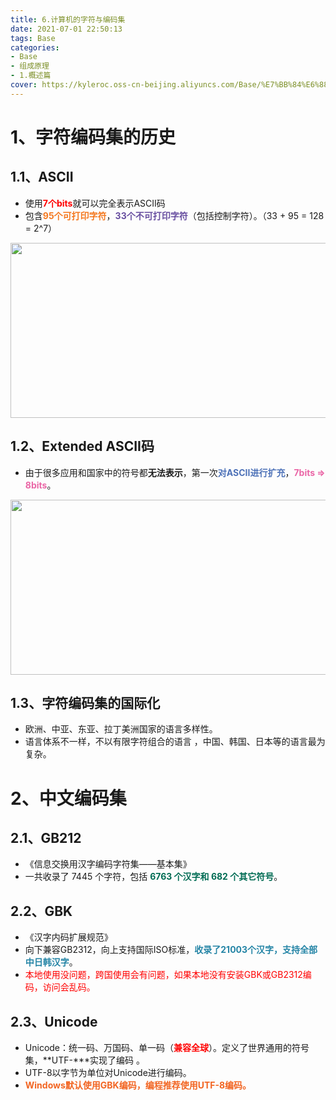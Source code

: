 ```yaml
---
title: 6.计算机的字符与编码集
date: 2021-07-01 22:50:13
tags: Base
categories: 
- Base
- 组成原理
- 1.概述篇
cover: https://kyleroc.oss-cn-beijing.aliyuncs.com/Base/%E7%BB%84%E6%88%90%E5%8E%9F%E7%90%86/1%E3%80%81%E6%A6%82%E8%BF%B0%E7%AF%87/6%E3%80%81%E8%AE%A1%E7%AE%97%E6%9C%BA%E7%9A%84%E5%AD%97%E7%AC%A6%E4%B8%8E%E7%BC%96%E7%A0%81%E9%9B%86/cover.jpg
---
```


# 1、字符编码集的历史

## 1.1、ASCII

- 使用<font color=red>**7个bits**</font>就可以完全表示ASCII码
- 包含<font color=f47920>**95个可打印字符**</font>，<font color=6950a1>**33个不可打印字符**</font>（包括控制字符）。（33 + 95 = 128 = 2^7）

<img src="https://kyleroc.oss-cn-beijing.aliyuncs.com/Base/%E7%BB%84%E6%88%90%E5%8E%9F%E7%90%86/1%E3%80%81%E6%A6%82%E8%BF%B0%E7%AF%87/6%E3%80%81%E8%AE%A1%E7%AE%97%E6%9C%BA%E7%9A%84%E5%AD%97%E7%AC%A6%E4%B8%8E%E7%BC%96%E7%A0%81%E9%9B%86/1-1.png" style="align:center" height="280px" width="580px"></img>

## 1.2、Extended ASCII码

* 由于很多应用和国家中的符号都**无法表示**，第一次<font color=4e72b8>**对ASCII进行扩充**</font>，<font color=ea66a6>**7bits => 8bits**</font>。

<img src="https://kyleroc.oss-cn-beijing.aliyuncs.com/Base/%E7%BB%84%E6%88%90%E5%8E%9F%E7%90%86/1%E3%80%81%E6%A6%82%E8%BF%B0%E7%AF%87/6%E3%80%81%E8%AE%A1%E7%AE%97%E6%9C%BA%E7%9A%84%E5%AD%97%E7%AC%A6%E4%B8%8E%E7%BC%96%E7%A0%81%E9%9B%86/1-2.png" style="align:center" height="280px" width="655px"></img>

## 1.3、字符编码集的国际化

- 欧洲、中亚、东亚、拉丁美洲国家的语言多样性。
- 语言体系不一样，不以有限字符组合的语言 ，中国、韩国、日本等的语言最为复杂。

# 2、中文编码集

## 2.1、GB212

- 《信息交换用汉字编码字符集——基本集》
- 一共收录了 7445 个字符，包括<font color=006c54> **6763 个汉字和 682 个其它符号**</font>。

## 2.2、GBK

- 《汉字内码扩展规范》
- 向下兼容GB2312，向上支持国际ISO标准，<font color=2585a6>**收录了21003个汉字，支持全部中日韩汉字**</font>。
- <font color=red>本地使用没问题，跨国使用会有问题，如果本地没有安装GBK或GB2312编码，访问会乱码。</font>

## 2.3、Unicode

- Unicode：统一码、万国码、单一码（<font color=red>**兼容全球**</font>）。定义了世界通用的符号集，**UTF-\***实现了编码 。
- UTF-8以字节为单位对Unicode进行编码。
- <font color=f26522>**Windows默认使用GBK编码，编程推荐使用UTF-8编码。**</font>